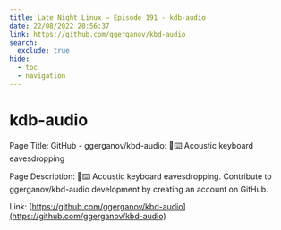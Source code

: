 ```yaml
---
title: Late Night Linux – Episode 191 - kdb-audio
date: 22/08/2022 20:56:37
link: https://github.com/ggerganov/kbd-audio
search:
  exclude: true
hide:
  - toc
  - navigation
---
```


# kdb-audio

Page Title: GitHub - ggerganov/kbd-audio: 🎤⌨️ Acoustic keyboard eavesdropping

Page Description: 🎤⌨️ Acoustic keyboard eavesdropping. Contribute to ggerganov/kbd-audio development by creating an account on GitHub. 

Link: [https://github.com/ggerganov/kbd-audio](https://github.com/ggerganov/kbd-audio)